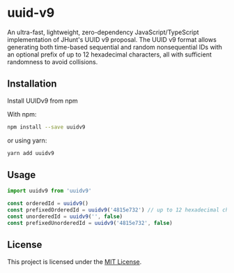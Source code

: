 # uuid-v9

An ultra-fast, lightweight, zero-dependency JavaScript/TypeScript implementation of JHunt's UUID v9 proposal. The UUID v9 format allows generating both time-based sequential and random nonsequential IDs with an optional prefix of up to 12 hexadecimal characters, all with sufficient randomness to avoid collisions.

<!-- To learn more about UUID v9, please visit the website: https://uuidv9.jhunt.dev -->

## Installation

Install UUIDv9 from npm

With npm:
```bash
npm install --save uuidv9
```
or using yarn:
```bash
yarn add uuidv9
```

## Usage

```javascript
import uuidv9 from 'uuidv9' 

const orderedId = uuidv9()
const prefixedOrderedId = uuidv9('4815e732') // up to 12 hexadecimal characters
const unorderedId = uuidv9('', false)
const prefixedUnorderedId = uuidv9('4815e732', false)
```

## License

This project is licensed under the [MIT License](LICENSE).